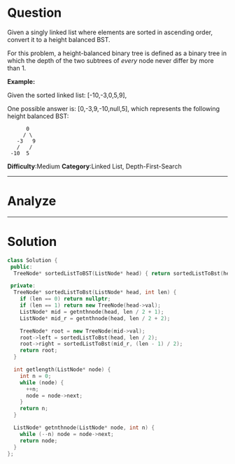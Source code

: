 
# Question

Given a singly linked list where elements are sorted in ascending order, convert it to a height balanced BST.

For this problem, a height-balanced binary tree is defined as a binary tree in which the depth of the two subtrees of  _every_  node never differ by more than 1.

**Example:**

Given the sorted linked list: [-10,-3,0,5,9],

One possible answer is: [0,-3,9,-10,null,5], which represents the following height balanced BST:

```
      0
     / \
   -3   9
   /   /
 -10  5

```

**Difficulty**:Medium
**Category**:Linked List, Depth-First-Search


------------

# Analyze

------------

# Solution

```cpp
class Solution {
 public:
  TreeNode* sortedListToBST(ListNode* head) { return sortedListToBst(head, getlength(head)); }

 private:
  TreeNode* sortedListToBst(ListNode* head, int len) {
    if (len == 0) return nullptr;
    if (len == 1) return new TreeNode(head->val);
    ListNode* mid = getnthnode(head, len / 2 + 1);
    ListNode* mid_r = getnthnode(head, len / 2 + 2);

    TreeNode* root = new TreeNode(mid->val);
    root->left = sortedListToBst(head, len / 2);
    root->right = sortedListToBst(mid_r, (len - 1) / 2);
    return root;
  }

  int getlength(ListNode* node) {
    int n = 0;
    while (node) {
      ++n;
      node = node->next;
    }
    return n;
  }

  ListNode* getnthnode(ListNode* node, int n) {
    while (--n) node = node->next;
    return node;
  }
};
```

